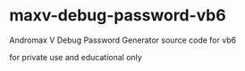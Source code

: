# maxv-debug-password-vb6
Andromax V Debug Password Generator source code for vb6

for private use and educational only
